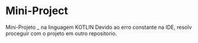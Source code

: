 # Mini-Project
Mini-Projeto _ na linguagem KOTLIN
Devido ao erro constante na IDE, resolv proceguir com o projeto em outro repositorio.

